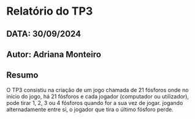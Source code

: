 # Relatório do TP3
## DATA: 30/09/2024
## Autor: Adriana Monteiro

## Resumo

O TP3 consistiu na criação de um jogo chamada de 21 fósforos onde no início do jogo, há 21 fósforos e cada jogador (computador ou utilizador), pode tirar 1, 2, 3 ou 4 fósforos quando for a sua vez de jogar. jogando alternadamente entre si, o jogador que tira o último fósforo perde.

